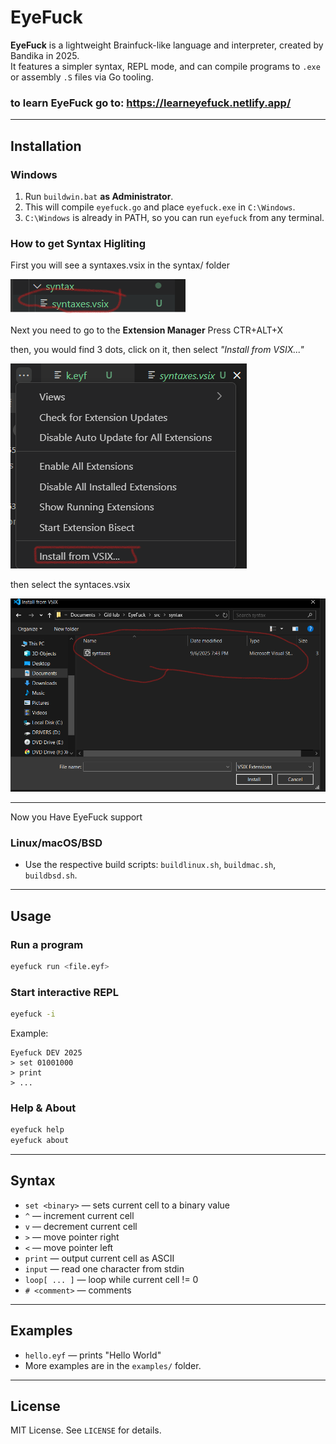 # EyeFuck



**EyeFuck** is a lightweight Brainfuck-like language and interpreter, created by Bandika in 2025.  
It features a simpler syntax, REPL mode, and can compile programs to `.exe` or assembly `.S` files via Go tooling.

### to learn EyeFuck go to: https://learneyefuck.netlify.app/

---

## Installation

### Windows
1. Run `buildwin.bat` **as Administrator**.
2. This will compile `eyefuck.go` and place `eyefuck.exe` in `C:\Windows`.
3. `C:\Windows` is already in PATH, so you can run `eyefuck` from any terminal.
### How to get Syntax Higliting

First you will see a syntaxes.vsix in the syntax/ folder



![step1](/src/pictures/win3.png)

Next you need to go to the **Extension Manager** Press CTR+ALT+X

then, you would find 3 dots, click on it, then select *"Install from VSIX..."*

![step2](/src/pictures/Windows1.png)

then select the syntaces.vsix

![step3](/src/pictures/windows2.png)

---

Now you Have EyeFuck support 

### Linux/macOS/BSD
- Use the respective build scripts: `buildlinux.sh`, `buildmac.sh`, `buildbsd.sh`.

---

## Usage

### Run a program
```bash
eyefuck run <file.eyf>
```

### Start interactive REPL
```bash
eyefuck -i
```
Example:
```
Eyefuck DEV 2025
> set 01001000
> print
> ...
```

### Help & About
```bash
eyefuck help
eyefuck about
```

---

## Syntax

- `set <binary>` — sets current cell to a binary value
- `^` — increment current cell
- `v` — decrement current cell
- `>` — move pointer right
- `<` — move pointer left
- `print` — output current cell as ASCII
- `input` — read one character from stdin
- `loop[ ... ]` — loop while current cell != 0
- `# <comment>` — comments

---

## Examples

- `hello.eyf` — prints "Hello World"
- More examples are in the `examples/` folder.

---

## License

MIT License. See `LICENSE` for details.
